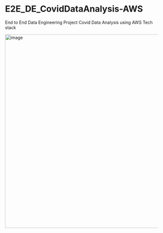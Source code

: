 # E2E_DE_CovidDataAnalysis-AWS
End to End Data Engineering Project Covid Data Analysis using AWS Tech stack


 <img width="638" alt="image" src="https://github.com/user-attachments/assets/eee0998d-dcef-4b34-9289-d097e1ac06ae">
